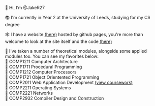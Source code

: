 👋 Hi, I’m @JakeR27

📚 I'm currently in Year 2️ at the University of Leeds, studying for my CS degree

🕸 I have a website [(here)](www.jakebs.xyz) hosted by github pages, you're more than welcome to look at the site itself and the code [(here)](https://www.github.com)

📜 I've taken a number of theoretical modules, alongside some applied modules too. You can see my favorites below:  
🎯 COMP1211 Computer Architecture  
🎯 COMP1711 Procedural Programming  
🎯 COMP1212 Computer Processors  
🎯 COMP1721 Object Orientented Programming  
🎯 COMP2011 Web Application Development [(view coursework)](www.jakebs.xyz)  
🎯 COMP2211 Operating Systems  
🎯 COMP2221 Networks  
🎯 COMP2932 Compiler Design and Construction  

